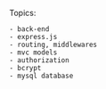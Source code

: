 Topics:

    - back-end
    - express.js
    - routing, middlewares
    - mvc models
    - authorization
    - bcrypt
    - mysql database
